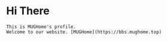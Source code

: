 # Hi There
    This is MUGHome's profile.
    Welcome to our website. [MUGHome](https://bbs.mughome.top)